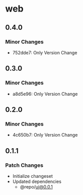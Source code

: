 # web

## 0.4.0

### Minor Changes

- 752dde7: Only Version Change

## 0.3.0

### Minor Changes

- a8d5e96: Only Version Change

## 0.2.0

### Minor Changes

- 4c650b7: Only Version Change

## 0.1.1

### Patch Changes

- Initialize changeset
- Updated dependencies
  - @repo/ui@0.0.1
